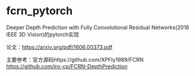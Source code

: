 # fcrn_pytorch
Deeper Depth Prediction with Fully Convolutional Residual Networks(2016 IEEE 3D Vision)的pytorch实现

论文：https://arxiv.org/pdf/1606.00373.pdf

主要参考：官方源码https://github.com/XPFly1989/FCRN
                  https://github.com/iro-cp/FCRN-DepthPrediction

